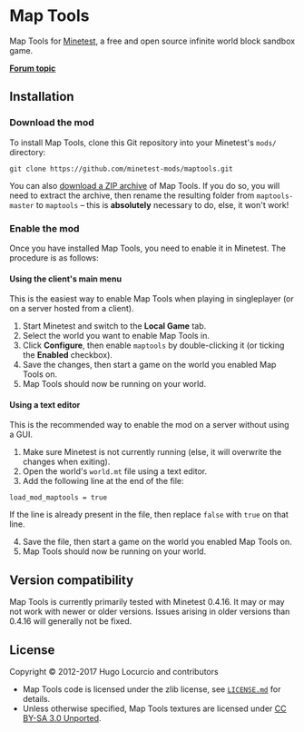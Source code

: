 # Map Tools

Map Tools for [Minetest](https://www.minetest.net/), a free and open source infinite
world block sandbox game.

[**Forum topic**](https://forum.minetest.net/viewtopic.php?f=11&t=1882)

## Installation

### Download the mod

To install Map Tools, clone this Git repository into your Minetest's `mods/`
directory:

```
git clone https://github.com/minetest-mods/maptools.git
```

You can also
[download a ZIP archive](https://github.com/minetest-mods/maptools/archive/master.zip)
of Map Tools. If you do so, you will need to extract the archive, then rename
the resulting folder from `maptools-master` to `maptools` – this is
**absolutely** necessary to do, else, it won't work!

### Enable the mod

Once you have installed Map Tools, you need to enable it in Minetest.
The procedure is as follows:

#### Using the client's main menu

This is the easiest way to enable Map Tools when playing in singleplayer
(or on a server hosted from a client).

1. Start Minetest and switch to the **Local Game** tab.
2. Select the world you want to enable Map Tools in.
3. Click **Configure**, then enable `maptools` by double-clicking it
   (or ticking the **Enabled** checkbox).
4. Save the changes, then start a game on the world you enabled Map Tools on.
5. Map Tools should now be running on your world.

#### Using a text editor

This is the recommended way to enable the mod on a server without using a GUI.

1. Make sure Minetest is not currently running (else, it will overwrite
   the changes when exiting).
2. Open the world's `world.mt` file using a text editor.
3. Add the following line at the end of the file:

```
load_mod_maptools = true
```

If the line is already present in the file, then replace `false` with `true` on that line.

4. Save the file, then start a game on the world you enabled Map Tools on.
5. Map Tools should now be running on your world.

## Version compatibility

Map Tools is currently primarily tested with Minetest 0.4.16.
It may or may not work with newer or older versions. Issues arising in older
versions than 0.4.16 will generally not be fixed.

## License

Copyright © 2012-2017 Hugo Locurcio and contributors

- Map Tools code is licensed under the zlib license, see
  [`LICENSE.md`](LICENSE.md) for details.
- Unless otherwise specified, Map Tools textures are licensed under
  [CC BY-SA 3.0 Unported](https://creativecommons.org/licenses/by-sa/3.0/).
